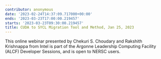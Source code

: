 ```yaml
---
contributor: anonymous
date: '2023-02-24T14:37:09.717000+00:00'
ends: '2023-03-23T17:00:00.219457'
starts: '2023-03-23T09:30:00.219457'
title: CUDA to SYCL Migration Tool and Method, Jan 25, 2023
---
```


This online webinar presented by Chekuri S. Choudary and Rakshith Krishnappa from Intel is part of the Argonne
Leadership Computing Facility (ALCF) Developer Sessions, and is open to NERSC users.
